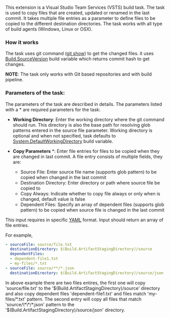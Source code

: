 This extension is a Visual Studio Team Services (VSTS) build task. The task is used to copy files that are created, updated or renamed in the last commit. It takes multiple file entries as a parameter to define files to be copied to the different destination directories. The task works with all type of build agents (Windows, Linux or OSX).

### How it works

The task uses git command ([git show](https://git-scm.com/docs/git-show)) to get the changed files. it uses [Build.SourceVersion](https://docs.microsoft.com/en-us/vsts/pipelines/build/variables?view=vsts&tabs=batch#predefined-variables) build variable which returns commit hash to get changes.

**NOTE**: The task only works with Git based repositories and with build pipeline.

### Parameters of the task:

The parameters of the task are described in details. The parameters listed with a \* are required parameters for the task:

* **Working Directory**: Enter the working directory where the git command should run. This directory is also the base path for resolving glob patterns entered in the source file parameter. Working directory is optional and when not specified, task defaults to [System.DefaultWorkingDirectory](https://docs.microsoft.com/en-us/vsts/pipelines/build/variables?view=vsts&tabs=batch#predefined-variables) build variable.

* **Copy Parameters** \*: Enter file entries for files to be copied when they are changed in last commit. A file entry consists of multiple fields, they are:
   - Source File: Enter source file name (supports glob pattern) to be copied when changed in the last commit
   - Destination Directory: Enter directory or path where source file be copied to
   - Copy Always: Indicate whether to copy file always or only when is changed, default value is false
   - Dependent Files: Specify an array of dependent files (supports glob pattern) to be copied when source file is changed in the last commit

This input requires in specific [YAML](http://yaml.org/) format. Input should return an array of file entries.

For example,

```yaml
- sourceFile: source/file.txt
  destinationDirectory: $(Build.ArtifactStagingDirectory)/source
  dependentFiles:
  - dependent-file1.txt
  - my-files/*.txt
- sourceFile: source/**/*.json
  destinationDirectory: $(Build.ArtifactStagingDirectory)/source/json
```

In above example there are two files entires, the first one will copy 'source/file.txt' to the '$(Build.ArtifactStagingDirectory)/source' directory and also copy dependent files 'dependent-file1.txt' and files match 'my-files/*.txt' pattern. The second entry will copy all files that match 'source/\*\*/*.json' pattern to the '$(Build.ArtifactStagingDirectory)/source/json' directory.
